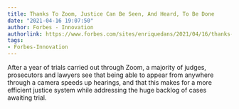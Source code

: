 ```yaml
---
title: Thanks To Zoom, Justice Can Be Seen, And Heard, To Be Done
date: "2021-04-16 19:07:50"
author: Forbes - Innovation
authorlink: https://www.forbes.com/sites/enriquedans/2021/04/16/thanks-to-zoom-justice-can-be-seen-and-heard-to-bedone/
tags:
- Forbes-Innovation
---
```

After a year of trials carried out through Zoom, a majority of judges, prosecutors and lawyers see that being able to appear from anywhere through a camera speeds up hearings, and that this makes for a more efficient justice system while addressing the huge backlog of cases awaiting trial.